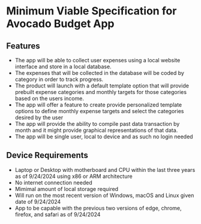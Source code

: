 # Minimum Viable Specification for Avocado Budget App

## Features

- The app will be able to collect user expenses using a local website interface and store in a local database.
- The expenses that will be collected in the database will be coded by category in order to track progress.
- The product will launch with a default template option that will provide prebuilt expense categories and  monthly targets for those categories based on the users income.
- The app will offer a feature to create provide personalized template options to define monthly expense targets and select the categories desired by the user
- The app will provide the ability to compile past data transaction by month and it might provide graphical representations of that data.
- The app will be single user, local to device and as such no login needed

## Device Requirements

- Laptop or Desktop with motherboard and CPU within the last three years as of 9/24/2024 using x86 or ARM architecture
- No internet connection needed
- Mimimal amount of local storage required
- Will run on the most recent version of Windows, macOS and Linux given date of 9/24/2024
- App to be capable with the previous two versions of edge, chrome, firefox, and safari as of 9/24/2024
